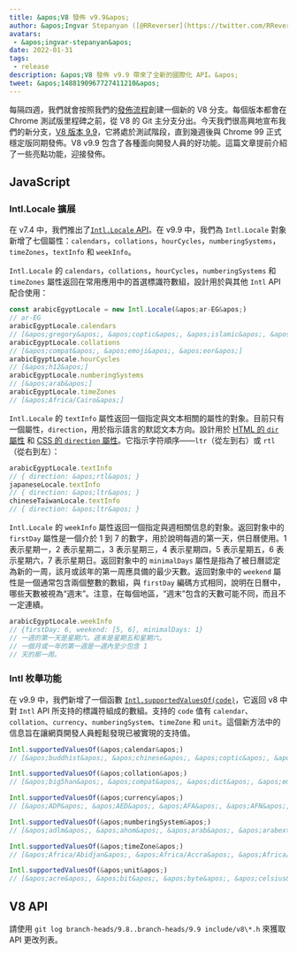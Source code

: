 ```yaml
---
title: &apos;V8 發佈 v9.9&apos;
author: &apos;Ingvar Stepanyan ([@RReverser](https://twitter.com/RReverser)), 在他的 99% 時間代碼中&apos;
avatars:
 - &apos;ingvar-stepanyan&apos;
date: 2022-01-31
tags:
 - release
description: &apos;V8 發佈 v9.9 帶來了全新的國際化 API。&apos;
tweet: &apos;1488190967727411210&apos;
---
```

每隔四週，我們就會按照我們的[發佈流程](https://v8.dev/docs/release-process)創建一個新的 V8 分支。每個版本都會在 Chrome 測試版里程碑之前，從 V8 的 Git 主分支分出。今天我們很高興地宣布我們的新分支，[V8 版本 9.9](https://chromium.googlesource.com/v8/v8.git/+log/branch-heads/9.9)，它將處於測試階段，直到幾週後與 Chrome 99 正式穩定版同期發佈。V8 v9.9 包含了各種面向開發人員的好功能。這篇文章提前介紹了一些亮點功能，迎接發佈。

<!--truncate-->
## JavaScript

### Intl.Locale 擴展

在 v7.4 中，我們推出了[`Intl.Locale` API](https://v8.dev/blog/v8-release-74#intl.locale)。在 v9.9 中，我們為 `Intl.Locale` 對象新增了七個屬性：`calendars`，`collations`，`hourCycles`，`numberingSystems`，`timeZones`，`textInfo` 和 `weekInfo`。

`Intl.Locale` 的 `calendars`，`collations`，`hourCycles`，`numberingSystems` 和 `timeZones` 屬性返回在常用應用中的首選標識符數組，設計用於與其他 `Intl` API 配合使用：

```js
const arabicEgyptLocale = new Intl.Locale(&apos;ar-EG&apos;)
// ar-EG
arabicEgyptLocale.calendars
// [&apos;gregory&apos;, &apos;coptic&apos;, &apos;islamic&apos;, &apos;islamic-civil&apos;, &apos;islamic-tbla&apos;]
arabicEgyptLocale.collations
// [&apos;compat&apos;, &apos;emoji&apos;, &apos;eor&apos;]
arabicEgyptLocale.hourCycles
// [&apos;h12&apos;]
arabicEgyptLocale.numberingSystems
// [&apos;arab&apos;]
arabicEgyptLocale.timeZones
// [&apos;Africa/Cairo&apos;]
```

`Intl.Locale` 的 `textInfo` 屬性返回一個指定與文本相關的屬性的對象。目前只有一個屬性，`direction`，用於指示語言的默認文本方向。設計用於 [HTML 的 `dir` 屬性](https://developer.mozilla.org/en-US/docs/Web/HTML/Global_attributes/dir) 和 [CSS 的 `direction` 屬性](https://developer.mozilla.org/en-US/docs/Web/CSS/direction)。它指示字符順序——`ltr`（從左到右）或 `rtl`（從右到左）：

```js
arabicEgyptLocale.textInfo
// { direction: &apos;rtl&apos; }
japaneseLocale.textInfo
// { direction: &apos;ltr&apos; }
chineseTaiwanLocale.textInfo
// { direction: &apos;ltr&apos; }
```

`Intl.Locale` 的 `weekInfo` 屬性返回一個指定與週相關信息的對象。返回對象中的 `firstDay` 屬性是一個介於 1 到 7 的數字，用於說明每週的第一天，供日曆使用。1 表示星期一，2 表示星期二，3 表示星期三，4 表示星期四，5 表示星期五，6 表示星期六，7 表示星期日。返回對象中的 `minimalDays` 屬性是指為了被日曆認定為新的一周，該月或該年的第一周應具備的最少天數。返回對象中的 `weekend` 屬性是一個通常包含兩個整數的數組，與 `firstDay` 編碼方式相同，說明在日曆中，哪些天數被視為“週末”。注意，在每個地區，“週末”包含的天數可能不同，而且不一定連續。

```js
arabicEgyptLocale.weekInfo
// {firstDay: 6, weekend: [5, 6], minimalDays: 1}
// 一週的第一天是星期六。週末是星期五和星期六。
// 一個月或一年的第一週是一週內至少包含 1
// 天的那一周。
```

### Intl 枚舉功能

在 v9.9 中，我們新增了一個函數 [`Intl.supportedValuesOf(code)`](https://developer.mozilla.org/en-US/docs/Web/JavaScript/Reference/Global_Objects/Intl/supportedValuesOf)，它返回 v8 中對 `Intl` API 所支持的標識符組成的數組。支持的 `code` 值有 `calendar`、`collation`、`currency`、`numberingSystem`、`timeZone` 和 `unit`。這個新方法中的信息旨在讓網頁開發人員輕鬆發現已被實現的支持值。

```js
Intl.supportedValuesOf(&apos;calendar&apos;)
// [&apos;buddhist&apos;, &apos;chinese&apos;, &apos;coptic&apos;, &apos;dangi&apos;, ...]

Intl.supportedValuesOf(&apos;collation&apos;)
// [&apos;big5han&apos;, &apos;compat&apos;, &apos;dict&apos;, &apos;emoji&apos;, ...]

Intl.supportedValuesOf(&apos;currency&apos;)
// [&apos;ADP&apos;, &apos;AED&apos;, &apos;AFA&apos;, &apos;AFN&apos;, &apos;ALK&apos;, &apos;ALL&apos;, &apos;AMD&apos;, ...]

Intl.supportedValuesOf(&apos;numberingSystem&apos;)
// [&apos;adlm&apos;, &apos;ahom&apos;, &apos;arab&apos;, &apos;arabext&apos;, &apos;bali&apos;, ...]

Intl.supportedValuesOf(&apos;timeZone&apos;)
// [&apos;Africa/Abidjan&apos;, &apos;Africa/Accra&apos;, &apos;Africa/Addis_Ababa&apos;, &apos;Africa/Algiers&apos;, ...]

Intl.supportedValuesOf(&apos;unit&apos;)
// [&apos;acre&apos;, &apos;bit&apos;, &apos;byte&apos;, &apos;celsius&apos;, &apos;centimeter&apos;, ...]
```

## V8 API

請使用 `git log branch-heads/9.8..branch-heads/9.9 include/v8\*.h` 來獲取 API 更改列表。
